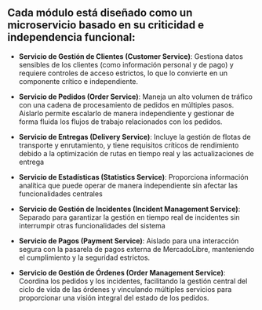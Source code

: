 ## Cada módulo está diseñado como un microservicio basado en su criticidad e independencia funcional:

* **Servicio de Gestión de Clientes (Customer Service)**: Gestiona datos sensibles de los clientes (como información personal y de pago) y requiere controles
de acceso estrictos, lo que lo convierte en un componente crítico e independiente.

* **Servicio de Pedidos (Order Service)**: Maneja un alto volumen de tráfico con una cadena de procesamiento de pedidos en múltiples pasos. Aislarlo permite
escalarlo de manera independiente y gestionar de forma fluida los flujos de trabajo relacionados con los pedidos.

* **Servicio de Entregas (Delivery Service)**: Incluye la gestión de flotas de transporte y enrutamiento, y tiene requisitos críticos de rendimiento debido a
la optimización de rutas en tiempo real y las actualizaciones de entrega

* **Servicio de Estadísticas (Statistics Service)**: Proporciona información analítica que puede operar de manera independiente sin afectar las funcionalidades
centrales

* **Servicio de Gestión de Incidentes (Incident Management Service)**: Separado para garantizar la gestión en tiempo real de incidentes sin interrumpir otras
funcionalidades del sistema

* **Servicio de Pagos (Payment Service)**: Aislado para una interacción segura con la pasarela de pagos externa de MercadoLibre, manteniendo el cumplimiento y
la seguridad estrictos.

* **Servicio de Gestión de Órdenes (Order Management Service)**: Coordina los pedidos y los incidentes, facilitando la gestión central del ciclo de vida de las
órdenes y vinculando múltiples servicios para proporcionar una visión integral del estado de los pedidos.
